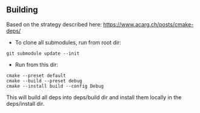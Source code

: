 ## Building

Based on the strategy described here: https://www.acarg.ch/posts/cmake-deps/

- To clone all submodules, run from root dir:
```
git submodule update --init
```

- Run from this dir:
```
cmake --preset default
cmake --build --preset debug
cmake --install build --config Debug
```

This will build all deps into deps/build dir and install them locally in the
deps/install dir.
